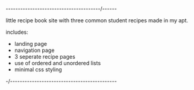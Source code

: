 ---------------------------------------/------

little recipe book site with three common 
student recipes made in my apt. 

includes:
- landing page
- navigation page
- 3 seperate recipe pages
- use of ordered and unordered lists
- minimal css styling
  
-/--------------------------------------------
